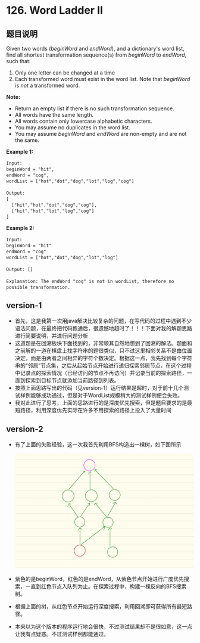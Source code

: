 # 126. Word Ladder II

## 题目说明

Given two words (*beginWord* and *endWord*), and a dictionary's word list, find all shortest transformation sequence(s) from *beginWord* to *endWord*, such that:

1. Only one letter can be changed at a time
2. Each transformed word must exist in the word list. Note that *beginWord* is *not* a transformed word.

**Note:**

- Return an empty list if there is no such transformation sequence.
- All words have the same length.
- All words contain only lowercase alphabetic characters.
- You may assume no duplicates in the word list.
- You may assume *beginWord* and *endWord* are non-empty and are not the same.

**Example 1:**

```
Input:
beginWord = "hit",
endWord = "cog",
wordList = ["hot","dot","dog","lot","log","cog"]

Output:
[
  ["hit","hot","dot","dog","cog"],
  ["hit","hot","lot","log","cog"]
]
```

**Example 2:**

```
Input:
beginWord = "hit"
endWord = "cog"
wordList = ["hot","dot","dog","lot","log"]

Output: []

Explanation: The endWord "cog" is not in wordList, therefore no possible transformation.
```



## version-1

- 首先，这是我第一次用java解决比较复杂的问题，在写代码的过程中遇到不少语法问题，在最终把代码跑通后，很遗憾地超时了！！！下面对我的解题思路进行简要说明，并进行问题分析
- 这道题是在回溯板块下面找到的，非常顺其自然地想到了回溯的解法。题面和之前解的一道在棋盘上找字符串的题很类似，只不过这里相邻关系不是由位置决定，而是由两者之间相异的字符个数决定。根据这一点，我先找到每个字符串的“邻居”节点集，之后从起始节点开始进行递归探索邻居节点，在这个过程中记录点的探索情况（已经访问的节点不再访问）并记录当前的探索路径，一直到探索到目标节点就添加当前路径到列表。
- 按照上面思路写出的代码（见version-1）运行结果是超时，对于前十几个测试样例能够成功通过，但是对于WordList规模稍大的测试样例便会失败。
- 我对此进行了思考，上面的思路进行的是深度优先搜索，但是题目要求的是最短路径，利用深度优先实际在许多不用探索的路径上投入了大量时间



## version-2

- 有了上面的失败经验，这一次我首先利用BFS构造出一棵树，如下图所示

  ![reverseOrderTree](img/reverseOrderTree.jpeg)

- 紫色的是beginWord，红色的是endWord，从紫色节点开始进行广度优先搜索，一直到红色节点入队列为止。在探索过程中，构建一棵反向的BFS搜索树。

- 根据上面的树，从红色节点开始运行深度搜索，利用回溯即可获得所有最短路径。

- 本来以为这个版本的程序运行地会很快，不过测试结果却不是很如意，这一点让我有点疑惑。不过测试样例都能通过。